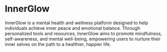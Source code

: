 # InnerGlow
InnerGlow is a mental health and wellness platform designed to help individuals achieve inner peace and emotional balance. Through personalized tools and resources, InnerGlow aims to promote mindfulness, self-awareness, and mental well-being, empowering users to nurture their inner selves on the path to a healthier, happier life.
